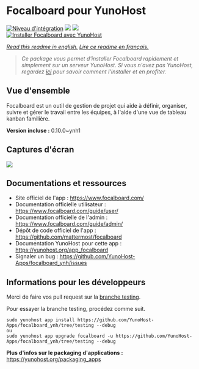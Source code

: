 # Focalboard pour YunoHost

[![Niveau d'intégration](https://dash.yunohost.org/integration/focalboard.svg)](https://dash.yunohost.org/appci/app/focalboard) ![](https://ci-apps.yunohost.org/ci/badges/focalboard.status.svg) ![](https://ci-apps.yunohost.org/ci/badges/focalboard.maintain.svg)  
[![Installer Focalboard avec YunoHost](https://install-app.yunohost.org/install-with-yunohost.svg)](https://install-app.yunohost.org/?app=focalboard)

*[Read this readme in english.](./README.md)*
*[Lire ce readme en français.](./README_fr.md)*

> *Ce package vous permet d'installer Focalboard rapidement et simplement sur un serveur YunoHost.
Si vous n'avez pas YunoHost, regardez [ici](https://yunohost.org/#/install) pour savoir comment l'installer et en profiter.*

## Vue d'ensemble

Focalboard est un outil de gestion de projet qui aide à définir, organiser, suivre et gérer le travail entre les équipes, à l'aide d'une vue de tableau kanban familière.


**Version incluse :** 0.10.0~ynh1



## Captures d'écran

![](./doc/screenshots/screenshot.jpg)

## Documentations et ressources

* Site officiel de l'app : https://www.focalboard.com/
* Documentation officielle utilisateur : https://www.focalboard.com/guide/user/
* Documentation officielle de l'admin : https://www.focalboard.com/guide/admin/
* Dépôt de code officiel de l'app : https://github.com/mattermost/focalboard
* Documentation YunoHost pour cette app : https://yunohost.org/app_focalboard
* Signaler un bug : https://github.com/YunoHost-Apps/focalboard_ynh/issues

## Informations pour les développeurs

Merci de faire vos pull request sur la [branche testing](https://github.com/YunoHost-Apps/focalboard_ynh/tree/testing).

Pour essayer la branche testing, procédez comme suit.
```
sudo yunohost app install https://github.com/YunoHost-Apps/focalboard_ynh/tree/testing --debug
ou
sudo yunohost app upgrade focalboard -u https://github.com/YunoHost-Apps/focalboard_ynh/tree/testing --debug
```

**Plus d'infos sur le packaging d'applications :** https://yunohost.org/packaging_apps